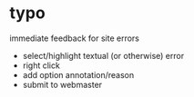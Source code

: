 typo
====

immediate feedback for site errors

- select/highlight textual (or otherwise) error
- right click
- add option annotation/reason
- submit to webmaster
